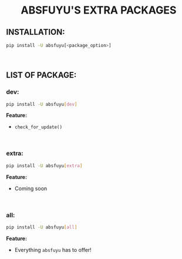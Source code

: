 <div align="center">
  	<h1 align="center">
  		<strong>ABSFUYU'S EXTRA PACKAGES</strong>
	</h1>
</div>


## **INSTALLATION:**

```bash
pip install -U absfuyu[<package_option>]
```

<br>

## **LIST OF PACKAGE:**

### dev:

```bash
pip install -U absfuyu[dev]
```

**Feature:**

- `check_for_update()`

<br>


### extra:

```bash
pip install -U absfuyu[extra]
```

**Feature:**

- Coming soon

<br>

### all:

```bash
pip install -U absfuyu[all]
```

**Feature:**

- Everything `absfuyu` has to offer!